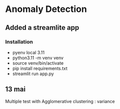 # Anomaly Detection

## Added a streamlite app

### Installation

* pyenv local 3.11
* python3.11 -m venv venv
* source venv/bin/activate
* pip install requirements.txt
* streamlit run app.py

## 13 mai
Multiple test with Agglomerative clustering : variance

